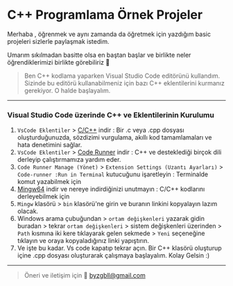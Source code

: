 # C++ Programlama Örnek Projeler

Merhaba , öğrenmek ve aynı  zamanda da öğretmek için yazdığım basic projeleri sizlerle paylaşmak istedim.

Umarım sıkılmadan basitte olsa en baştan başlar ve birlikte neler öğrendiklerimizi birlikte görebiliriz 🙂  

> Ben C++ kodlama yaparken Visual Studio Code editörünü kullandım. Sizinde bu editörü kullanabilmeniz için bazı C++ eklentilerini kurmanız gerekiyor. O halde başlayalım.

-------------
### Visual Studio Code üzerinde C++ ve Eklentilerinin Kurulumu 
1. `VsCode Eklentiler` > [C/C++](https://marketplace.visualstudio.com/items?itemName=ms-vscode.cpptools) indir : Bir .c veya .cpp dosyası oluşturduğunuzda, sözdizimi vurgulama, akıllı kod tamamlamaları ve hata denetimini sağlar.
2. `VsCode Eklentiler` > [Code Runner](https://marketplace.visualstudio.com/items?itemName=formulahendry.code-runner) indir : C++ ve desteklediği birçok dili derleyip çalıştırmamıza yardım eder.
3. `Code Runner Manage (Yönet)` > `Extension Settings (Uzantı Ayarları)` > `Code-runner :Run in Terminal` kutucuğunu işaretleyin : Terminalde komut yazabilmek için
4. [Mingw64](https://sourceforge.net/projects/mingw-w64/) indir ve nereye indirdiğinizi unutmayın : C/C++ kodlarını derleyebilmek için
5. `Mingw` klasörü > `bin` klasörü'ne girin ve buranın linkini kopyalayın lazım olacak.
6. Windows arama çubuğundan > `ortam değişkenleri` yazarak gidin buradan > tekrar `ortam değişkenleri` > sistem değişkenleri üzerinden > `Path` kısmına iki kere tıklayarak gelen sekmede > `Yeni` seçeneğine tıklayın ve oraya kopyaladığınız linki yapıştırın. 
7. Ve işte bu kadar. Vs code kapatıp tekrar açın. Bir C++ klasörü oluşturup içine .cpp dosyası oluşturarak çalışmaya başlayalım. Kolay Gelsin :)

-------------
>  Öneri ve iletişim için 📧 byzgbll@gmail.com

